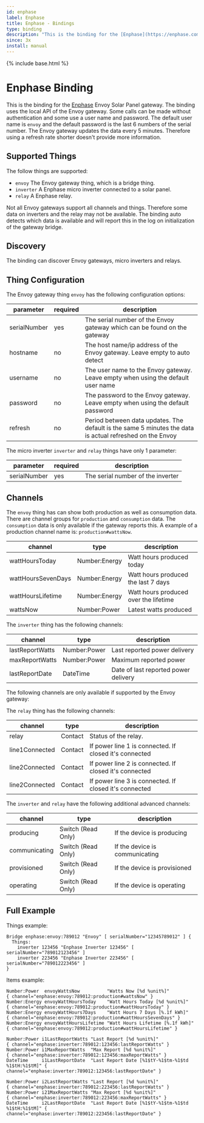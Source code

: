 ```yaml
---
id: enphase
label: Enphase
title: Enphase - Bindings
type: binding
description: "This is the binding for the [Enphase](https://enphase.com/) Envoy Solar Panel gateway."
since: 3x
install: manual
---
```


<!-- Attention authors: Do not edit directly. Please add your changes to the appropriate source repository -->

{% include base.html %}

# Enphase Binding

This is the binding for the [Enphase](https://enphase.com/) Envoy Solar Panel gateway.
The binding uses the local API of the Envoy gateway.
Some calls can be made without authentication and some use a user name and password.
The default user name is `envoy` and the default password is the last 6 numbers of the serial number.
The Envoy gateway updates the data every 5 minutes.
Therefore using a refresh rate shorter doesn't provide more information.

## Supported Things

The follow things are supported:

* `envoy` The Envoy gateway thing, which is a bridge thing.
* `inverter` A Enphase micro inverter connected to a solar panel.
* `relay`  A Enphase relay.

Not all Envoy gateways support all channels and things.
Therefore some data on inverters and the relay may not be available.
The binding auto detects which data is available and will report this in the log on initialization of the gateway bridge.

## Discovery

The binding can discover Envoy gateways, micro inverters and relays.

## Thing Configuration

The Envoy gateway thing `envoy` has the following configuration options:

| parameter    | required | description                                                                                                 |
|--------------|----------|-------------------------------------------------------------------------------------------------------------|
| serialNumber | yes      | The serial number of the Envoy gateway which can be found on the gateway                                    |
| hostname     | no       | The host name/ip address of the Envoy gateway. Leave empty to auto detect                                   |
| username     | no       | The user name to the Envoy gateway. Leave empty when using the default user name                            |
| password     | no       | The password to the Envoy gateway. Leave empty when using the default password                              |
| refresh      | no       | Period between data updates. The default is the same 5 minutes the data is actual refreshed on the Envoy    |

The micro inverter `inverter` and `relay` things have only 1 parameter:

| parameter    | required | description                       |
|--------------|----------|-----------------------------------|
| serialNumber | yes      | The serial number of the inverter |

## Channels

The `envoy` thing has can show both production as well as consumption data.
There are channel groups for `production` and `consumption` data.
The `consumption` data is only available if the gateway reports this.
A example of a production channel name is: `production#wattsNow`.

| channel            | type          | description                           |
|--------------------|---------------|---------------------------------------|
| wattHoursToday     | Number:Energy | Watt hours produced today             |
| wattHoursSevenDays | Number:Energy | Watt hours produced the last 7 days   |
| wattHoursLifetime  | Number:Energy | Watt hours produced over the lifetime |
| wattsNow           | Number:Power  | Latest watts produced                 |

The `inverter` thing has the following channels:

| channel         | type         | description                          |
|-----------------|--------------|--------------------------------------|
| lastReportWatts | Number:Power | Last reported power delivery         |
| maxReportWatts  | Number:Power | Maximum reported power               |
| lastReportDate  | DateTime     | Date of last reported power delivery |

The following channels are only available if supported by the Envoy gateway:

The `relay` thing has the following channels:

| channel         | type         | description                                            |
|-----------------|--------------|--------------------------------------------------------|
| relay           | Contact      | Status of the relay.                                   |
| line1Connected  | Contact      | If power line 1 is connected. If closed it's connected |
| line2Connected  | Contact      | If power line 2 is connected. If closed it's connected |
| line2Connected  | Contact      | If power line 3 is connected. If closed it's connected |

The `inverter` and `relay` have the following additional advanced channels:

| channel         | type               | description                          |
|-----------------|--------------------|--------------------------------------|
| producing       | Switch (Read Only) | If the device is producing           |
| communicating   | Switch (Read Only) | If the device is communicating       |
| provisioned     | Switch (Read Only) | If the device is provisioned         |
| operating       | Switch (Read Only) | If the device is operating           |

## Full Example

Things example:

```
Bridge enphase:envoy:789012 "Envoy" [ serialNumber="12345789012" ] {
  Things:
    inverter 123456 "Enphase Inverter 123456" [ serialNumber="789012123456" ]
    inverter 223456 "Enphase Inverter 223456" [ serialNumber="789012223456" ]
}
```

Items example:

```
Number:Power  envoyWattsNow          "Watts Now [%d %unit%]"          { channel="enphase:envoy:789012:production#wattsNow" }
Number:Energy envoyWattHoursToday    "Watt Hours Today [%d %unit%]"   { channel="enphase:envoy:789012:production#wattHoursToday" }
Number:Energy envoyWattHours7Days    "Watt Hours 7 Days [%.1f kWh]"   { channel="enphase:envoy:789012:production#wattHoursSevenDays" }
Number:Energy envoyWattHoursLifetime "Watt Hours Lifetime [%.1f kWh]" { channel="enphase:envoy:789012:production#wattHoursLifetime" }

Number:Power i1LastReportWatts "Last Report [%d %unit%]"                          { channel="enphase:inverter:789012:123456:lastReportWatts" }
Number:Power i1MaxReportWatts  "Max Report [%d %unit%]"                           { channel="enphase:inverter:789012:123456:maxReportWatts" }
DateTime     i1LastReportDate  "Last Report Date [%1$tY-%1$tm-%1$td %1$tH:%1$tM]" { channel="enphase:inverter:789012:123456:lastReportDate" }

Number:Power i2LastReportWatts "Last Report [%d %unit%]"                          { channel="enphase:inverter:789012:223456:lastReportWatts" }
Number:Power i21MaxReportWatts "Max Report [%d %unit%]"                           { channel="enphase:inverter:789012:223456:maxReportWatts" }
DateTime     i2LastReportDate  "Last Report Date [%1$tY-%1$tm-%1$td %1$tH:%1$tM]" { channel="enphase:inverter:789012:223456:lastReportDate" }
```
